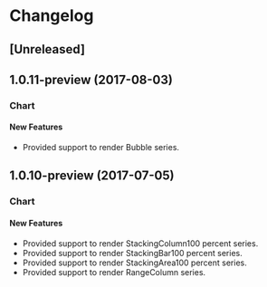 # Changelog

## [Unreleased]

## 1.0.11-preview (2017-08-03)

### Chart

#### New Features
-	Provided support to render Bubble series.

## 1.0.10-preview (2017-07-05)

### Chart

#### New Features
-	Provided support to render StackingColumn100 percent series.
-	Provided support to render StackingBar100 percent series.
-	Provided support to render StackingArea100 percent series.
-	Provided support to render RangeColumn series.

